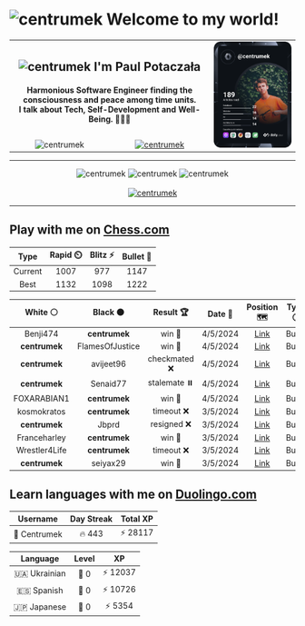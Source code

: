 <h1>
  <img
    src="https://emojis.slackmojis.com/emojis/images/1531849430/4246/blob-sunglasses.gif"
    width="30"
    alt="centrumek"
  />
  Welcome to my world!
</h1>

<table>
  <tbody>
    <tr>
      <td align="center" width="70%" colspan="2">
        <h2>
          <img
            src="https://raw.githubusercontent.com/MartinHeinz/MartinHeinz/master/wave.gif"
            width="30px"
            alt="centrumek"
          />
          I'm Paul Potaczała
        </h2>
        <h4>
          Harmonious Software Engineer finding the consciousness and peace among time units.
          <br/>
          I talk about Tech, Self-Development and Well-Being. 🌿🧘🚀
        </h4>
      </td>
      <td width="30%" rowspan="2">
        <a href="https://app.daily.dev/centrumek">
          <img
            src="./devcard.svg"
            alt="centrumek"
          />
        </a>
      </td>
    </tr>
    <tr align="center">
      <td>
        <img
          src="https://komarev.com/ghpvc/?username=centrumek&label=visitors&color=0e75b6&style=flat"
          alt="centrumek"
        >
      </td>
      <td>
        <a href="https://stackoverflow.com/users/14496012/centrumek">
          <img
            src="https://stackoverflow.com/users/flair/14496012.png?theme=dark"
            alt="centrumek"
          >
        </a>
      </td>
    </tr>
  </tbody>
</table>

---
<div align="center">
  <img 
    src="https://github-readme-stats.vercel.app/api?username=centrumek&show_icons=true&count_private=true&theme=dark&hide_border=true&hide=issues,contribs&bg_color=00000000"
    alt="centrumek"
  />
  <img
    src="https://github-readme-stats.vercel.app/api/top-langs/?username=centrumek&layout=compact&hide_border=true&theme=dark&bg_color=00000000&langs_count=6&exclude_repo=air-statistic-app"
    alt="centrumek"
  />
  <img 
    src="https://github-readme-streak-stats.herokuapp.com?user=centrumek&theme=dark&hide_border=true&background=FFFFFF00"
    alt="centrumek"
  />
  <br/>
  <br/>
  <a href="https://www.buymeacoffee.com/centrumek">
    <img
      src="https://cdn.buymeacoffee.com/buttons/v2/default-orange.png"
      height="50"
      width="210"
      alt="centrumek"
    />
  </a>
</div>

---

## Play with me on [Chess.com](https://www.chess.com/member/centrumek)

<div align="center">
<!--START_SECTION:chessStats-->
<!-- Automatically generated with https://github.com/Balastrong/chess-stats-action -->

| Type | Rapid ⏲️ | Blitz ⚡ | Bullet 🔫 |
|:---:|:---:|:---:|:---:|
| Current | 1007 | 977 | 1147 |
| Best | 1132 | 1098 | 1222 |

| White ⚪ | Black ⚫ | Result 🏆 | Date 📅 | Position 🗺️ | Type 🕕 |
|:---:|:---:|:---:|:---:|:---:|:---:|
| Benji474 | **centrumek** | win 🥇 | 4/5/2024 | <a href="http://www.ee.unb.ca/cgi-bin/tervo/fen.pl?select=3r4/p4R2/bpp1B3/6p1/3Pp3/8/PPP1N2k/3K4 w - -">Link</a> | Bullet |
| **centrumek** | FlamesOfJustice | win 🥇 | 4/5/2024 | <a href="http://www.ee.unb.ca/cgi-bin/tervo/fen.pl?select=2kr1bnr/ppQb1qpp/1B3p2/4p3/P2P4/3BPN2/5PPP/RN2K2R b KQ -">Link</a> | Bullet |
| **centrumek** | avijeet96 | checkmated ❌ | 4/5/2024 | <a href="http://www.ee.unb.ca/cgi-bin/tervo/fen.pl?select=4r1k1/1p2rp1p/p5p1/P1pPbP2/4P1P1/2p2Q2/2Pq2B1/1R1K1R2 w - -">Link</a> | Bullet |
| **centrumek** | Senaid77 | stalemate ⏸️ | 4/5/2024 | <a href="http://www.ee.unb.ca/cgi-bin/tervo/fen.pl?select=3k4/3P2R1/1pK5/pP5p/P6P/8/8/8 b - -">Link</a> | Bullet |
| FOXARABIAN1 | **centrumek** | win 🥇 | 4/5/2024 | <a href="http://www.ee.unb.ca/cgi-bin/tervo/fen.pl?select=6k1/5p2/8/8/6r1/2K2q2/8/8 w - -">Link</a> | Bullet |
| kosmokratos | **centrumek** | timeout ❌ | 3/5/2024 | <a href="http://www.ee.unb.ca/cgi-bin/tervo/fen.pl?select=1r6/R4kp1/2p1p2p/3pn3/1r3P2/1P4PB/1KP4P/8 b - -">Link</a> | Bullet |
| **centrumek** | Jbprd | resigned ❌ | 3/5/2024 | <a href="http://www.ee.unb.ca/cgi-bin/tervo/fen.pl?select=8/p7/8/p6p/2K5/P7/1q5k/8 w - -">Link</a> | Bullet |
| Franceharley | **centrumek** | win 🥇 | 3/5/2024 | <a href="http://www.ee.unb.ca/cgi-bin/tervo/fen.pl?select=3rr3/pp1k1p2/2p1b3/P2p2Q1/3N4/1B1P3P/1PP3PK/R4R2 w - -">Link</a> | Bullet |
| Wrestler4Life | **centrumek** | timeout ❌ | 3/5/2024 | <a href="http://www.ee.unb.ca/cgi-bin/tervo/fen.pl?select=3kR1q1/2N5/1p1P4/2p5/p4B2/5KP1/Pp5P/8 b - -">Link</a> | Bullet |
| **centrumek** | seiyax29 | win 🥇 | 3/5/2024 | <a href="http://www.ee.unb.ca/cgi-bin/tervo/fen.pl?select=2r5/6r1/p2R2p1/5pQk/P1B4P/1P3P2/8/1K6 b - -">Link</a> | Bullet |

<!--END_SECTION:chessStats-->
</div>

## Learn languages with me on [Duolingo.com](https://www.duolingo.com/profile/Centrumek)

<div align="center">
<!--START_SECTION:duolingoStats-->
<!-- Automatically generated with https://github.com/centrumek/duolingo-readme-stats-->

| Username | Day Streak | Total XP |
|:---:|:---:|:---:|
| 👤 Centrumek | 🔥 443 | ⚡ 28117 |

| Language | Level | XP |
|:---:|:---:|:---:|
| 🇺🇦 Ukrainian | 👑 0 | ⚡ 12037 |
| 🇪🇸 Spanish | 👑 0 | ⚡ 10726 |
| 🇯🇵 Japanese | 👑 0 | ⚡ 5354 |

<!--END_SECTION:duolingoStats-->
</div>
<!--
**centrumek/centrumek** is a ✨ _special_ ✨ repository because its `README.md` (this file) appears on your GitHub profile.

Here are some ideas to get you started:

- 🔭 I’m currently working on ...
- 🌱 I’m currently learning ...
- 👯 I’m looking to collaborate on ...
- 🤔 I’m looking for help with ...
- 💬 Ask me about ...
- 📫 How to reach me: ...
- 😄 Pronouns: ...
- ⚡ Fun fact: ...
-->
